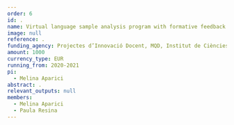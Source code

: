 ```yaml
---
order: 6
id: .
name: Virtual language sample analysis program with formative feedback
image: null
reference: .
funding_agency: Projectes d’Innovació Docent, MQD, Institut de Ciències de l’Educació, UAB
amount: 1000
currency_type: EUR
running_from: 2020-2021
pi:
  - Melina Aparici
abstract: .
relevant_outputs: null
members:
  - Melina Aparici
  - Paula Resina
---
```

